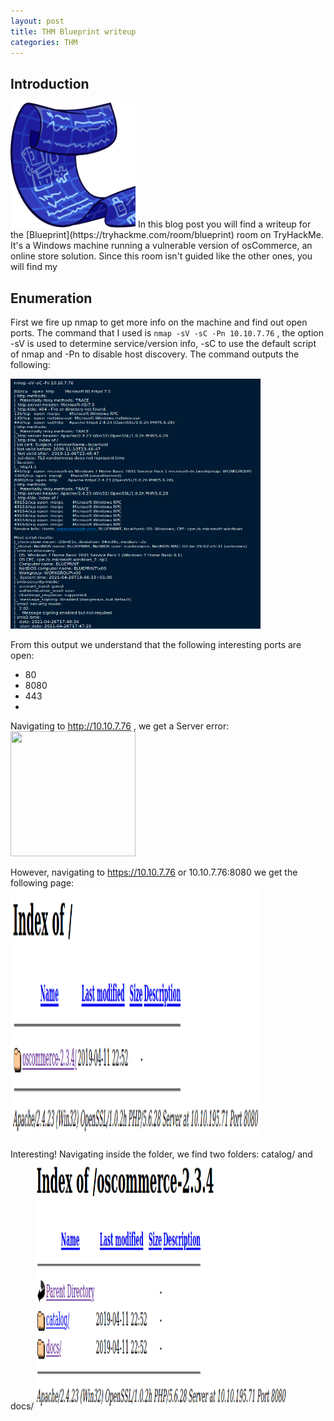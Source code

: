 ```yaml
---
layout: post
title: THM Blueprint writeup
categories: THM
---
```

## Introduction
<img src="/images/THM/Blueprint/banner.PNG" width="200" height="200"/>
In this blog post you will find a writeup for the [Blueprint](https://tryhackme.com/room/blueprint) room on TryHackMe. It's a Windows machine running a vulnerable version of osCommerce, an online store solution. Since this room isn't guided like the other ones, you will find my 

## Enumeration
First we fire up nmap to get more info on the machine and find out open ports. The command that I used is ```nmap -sV -sC -Pn 10.10.7.76``` , the option -sV is used to determine service/version info, -sC to use the default script of nmap and -Pn to disable host discovery. The command outputs the following:

<img src="/images/THM/Blueprint/nmap_output.PNG" width="400" height="400"/>

From this output we understand that the following interesting ports are open:
<ul>
  <li>80</li>
  <li>8080</li>
  <li>443</li>
  <li></li>
</ul>

Navigating to http://10.10.7.76 , we get a Server error:
<img src="/images/THM/Blueprint/servor_error.PNG" width="200" height="200"/>

However, navigating to https://10.10.7.76 or 10.10.7.76:8080 we get the following page:
<img src="/images/THM/Blueprint/oscommerce_page.PNG" width="400" height="400"/>

Interesting! Navigating inside the folder, we find two folders: catalog/ and docs/
<img src="/images/THM/Blueprint/indexof_oscommerce.PNG" width="400" height="400"/>